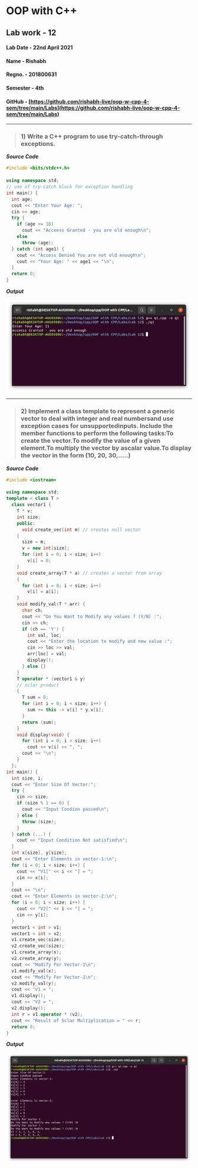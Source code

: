 # OOP with C++

## Lab work - 12

#### Lab Date - 22nd April 2021

#### Name - Rishabh

#### Regno. - 201800631

#### Semester - 4th

#### GitHub - [https://github.com/rishabh-live/oop-w-cpp-4-sem/tree/main/Labs](https://github.com/rishabh-live/oop-w-cpp-4-sem/tree/main/Labs)

---

> ### 1) Write a C++ program to use try-catch-through exceptions.

 **_Source Code_**

```cpp
#include <bits/stdc++.h>

using namespace std;
// use of try-catch block for exception handling
int main() {
  int age;
  cout << "Enter Your Age: ";
  cin >> age;
  try {
    if (age >= 18)
      cout << "Acceess Granted - you are old enough\n";
    else
      throw (age);
  } catch (int age1) {
    cout << "Access Denied You are not old enough\n";
    cout << "Your Age: " << age1 << "\n";
  }
  return 0;
}
```

**_Output_**

![Lab12 Output](../outputs/Lab_12_1.png)

---

> ### 2) Implement a class template to represent a generic vector to deal with integer and real numbersand use exception cases for unsupportedinputs. Include the member functions to perform the following tasks:To create the vector.To modify the value of a given element.To multiply the vector by ascalar value.To display the vector in the form (10, 20, 30,.....)

 **_Source Code_**

```cpp
#include <iostream>

using namespace std;
template < class T >
  class vector1 {
    T * v;
    int size;
    public:
      void create_vec(int m) // creates null vector
    {
      size = m;
      v = new int[size];
      for (int i = 0; i < size; i++)
        v[i] = 0;
    }
    void create_array(T * a) // creates a vector from array
    {
      for (int i = 0; i < size; i++)
        v[i] = a[i];
    }
    void modify_val(T * arr) {
      char ch;
      cout << "Do You Want to Modify any values ? (Y/N) :";
      cin >> ch;
      if (ch == 'Y') {
        int val, loc;
        cout << "Enter the location to modify and new value :";
        cin >> loc >> val;
        arr[loc] = val;
        display();
      } else {}
    }
    T operator * (vector1 & y)
    // sclar product
    {
      T sum = 0;
      for (int i = 0; i < size; i++) {
        sum += this -> v[i] * y.v[i];
      }
      return (sum);
    }
    void display(void) {
      for (int i = 0; i < size; i++)
        cout << v[i] << ", ";
      cout << "\n";
    }
  };
int main() {
  int size, i;
  cout << "Enter Size Of Vector:";
  try {
    cin >> size;
    if (size % 1 == 0) {
      cout << "Input Condion passed\n";
    } else {
      throw (size);
    }
  } catch (...) {
    cout << "Input Condition Not satisfied\n";
  }
  int x[size], y[size];
  cout << "Enter Elements in vector-1:\n";
  for (i = 0; i < size; i++) {
    cout << "V1[" << i << "] = ";
    cin >> x[i];
  }
  cout << "\n";
  cout << "Enter Elements in vector-2:\n";
  for (i = 0; i < size; i++) {
    cout << "V2[" << i << "] = ";
    cin >> y[i];
  }
  vector1 < int > v1;
  vector1 < int > v2;
  v1.create_vec(size);
  v2.create_vec(size);
  v1.create_array(x);
  v2.create_array(y);
  cout << "Modify For Vector-1\n";
  v1.modify_val(x);
  cout << "Modify For Vector-1\n";
  v2.modify_val(y);
  cout << "V1 = ";
  v1.display();
  cout << "V2 = ";
  v2.display();
  int r = v1.operator * (v2);
  cout << "Result of Sclar Multiplication = " << r;
  return 0;
}
```
**_Output_**

![Lab12 Output](../outputs/Lab_12_2.png)
